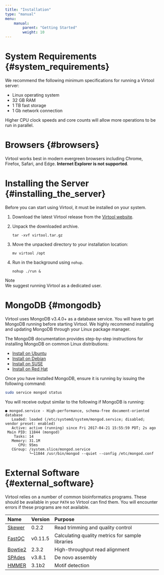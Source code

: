 ```yaml
---
title: "Installation"
type: "manual"
menu:
    manual:
        parent: "Getting Started"
        weight: 10
---
```


# System Requirements {#system_requirements}

We recommend the following minimum specifications for running a Virtool server:

- Linux operating system
- 32 GB RAM
- 1 TB fast storage
- 1 Gb network connection

Higher CPU clock speeds and core counts will allow more operations to be run in parallel.

# Browsers {#browsers}

Virtool works best in modern evergreen browsers including Chrome, Firefox, Safari, and Edge. **Internet Explorer is not supported**.

# Installing the Server {#installing_the_server}

Before you can start using Virtool, it must be installed on your system.

1. Download the latest Virtool release from the [Virtool website](http://www.virtool.ca "Virtool Website").

2. Unpack the downloaded archive.
   ```term
   tar -xvf virtool.tar.gz
   ```
3. Move the unpacked directory to your installation location:
   ```term
   mv virtool /opt
   ```
4. Run in the background using `nohup`.
   ```term
   nohup ./run &
   ```

<article class="message is-info">
  <div class="message-header">
    Note
  </div>
  <div class="message-body">
    We suggest running Virtool as a dedicated user.
  </div>
</article>

# MongoDB {#mongodb}

Virtool uses MongoDB v3.4.0+ as a database service. You will have to get MongoDB running before starting Virtool. We highly recommend installing and updating MongoDB through your Linux package manager.

The MongoDB documentation provides step-by-step instructions for installing MongoDB on common Linux distributions:

* [Install on Ubuntu](https://docs.mongodb.com/manual/tutorial/install-mongodb-on-ubuntu/>)
* [Install on Debian](https://docs.mongodb.com/manual/tutorial/install-mongodb-on-debian/>)
* [Install on SUSE](https://docs.mongodb.com/manual/tutorial/install-mongodb-on-suse/>)
* [Install on Red Hat](https://docs.mongodb.com/manual/tutorial/install-mongodb-on-red-hat/>)

Once you have installed MongoDB, ensure it is running by issuing the following command:

```bash
sudo service mongod status
```

You will receive output similar to the following if MongoDB is running:

```term
● mongod.service - High-performance, schema-free document-oriented database
   Loaded: loaded (/etc/systemd/system/mongod.service; disabled; vendor preset: enabled)
   Active: active (running) since Fri 2017-04-21 15:55:59 PDT; 2s ago
 Main PID: 11844 (mongod)
    Tasks: 14
   Memory: 31.1M
      CPU: 95ms
   CGroup: /system.slice/mongod.service
           └─11844 /usr/bin/mongod --quiet --config /etc/mongod.conf
```

# External Software {#external_software}

Virtool relies on a number of common bioinformatics programs. These should be available in your `PATH` so Virtool can find them. You will encounter errors if these programs are not available.

| Name | Version | Purpose |
| :--- | :--- | :--- |
| [Skewer](https://github.com/relipmoc/skewer) | 0.2.2 | Read trimming and quality control |
| [FastQC](http://www.bioinformatics.babraham.ac.uk/projects/fastqc) | v0.11.5 | Calculating quality metrics for sample libraries |
| [Bowtie2](http://bowtie-bio.sourceforge.net/bowtie2/index.shtml) | 2.3.2 | High-throughput read alignment |
| [SPAdes](http://bioinf.spbau.ru/spades) | v3.8.1 | De novo assembly |
| [HMMER](http://hmmer.org/) | 3.1b2 | Motif detection |
